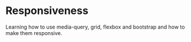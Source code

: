 # Responsiveness
Learning how to use media-query, grid, flexbox and bootstrap and how to make them responsive.
